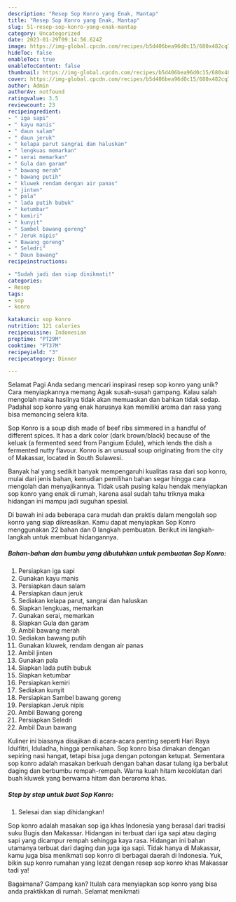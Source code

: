 ```yaml
---
description: "Resep Sop Konro yang Enak, Mantap"
title: "Resep Sop Konro yang Enak, Mantap"
slug: 51-resep-sop-konro-yang-enak-mantap
category: Uncategorized
date: 2023-01-29T09:14:56.624Z
image: https://img-global.cpcdn.com/recipes/b5d406bea96d0c15/680x482cq70/sop-konro-foto-resep-utama.jpg
hideToc: false
enableToc: true
enableTocContent: false
thumbnail: https://img-global.cpcdn.com/recipes/b5d406bea96d0c15/680x482cq70/sop-konro-foto-resep-utama.jpg
cover: https://img-global.cpcdn.com/recipes/b5d406bea96d0c15/680x482cq70/sop-konro-foto-resep-utama.jpg
author: Admin
authorAv: notfound
ratingvalue: 3.5
reviewcount: 23
recipeingredient:
- " iga sapi"
- " kayu manis"
- " daun salam"
- " daun jeruk"
- " kelapa parut sangrai dan haluskan"
- " lengkuas memarkan"
- " serai memarkan"
- " Gula dan garam"
- " bawang merah"
- " bawang putih"
- " kluwek rendam dengan air panas"
- " jinten"
- " pala"
- " lada putih bubuk"
- " ketumbar"
- " kemiri"
- " kunyit"
- " Sambel bawang goreng"
- " Jeruk nipis"
- " Bawang goreng"
- " Seledri"
- " Daun bawang"
recipeinstructions:

- "Sudah jadi dan siap dinikmati!"
categories:
- Resep
tags:
- sop
- konro

katakunci: sop konro 
nutrition: 121 calories
recipecuisine: Indonesian
preptime: "PT29M"
cooktime: "PT37M"
recipeyield: "3"
recipecategory: Dinner

---
```



Selamat Pagi Anda sedang mencari inspirasi resep sop konro yang unik? Cara menyiapkannya memang Agak susah-susah gampang. Kalau salah mengolah maka hasilnya tidak akan memuaskan dan bahkan tidak sedap. Padahal sop konro yang enak harusnya kan memiliki aroma dan rasa yang bisa memancing selera kita.


Sop Konro is a soup dish made of beef ribs simmered in a handful of different spices. It has a dark color (dark brown/black) because of the keluak (a fermented seed from Pangium Edule), which lends the dish a fermented nutty flavour. Konro is an unusual soup originating from the city of Makassar, located in South Sulawesi.

Banyak hal yang sedikit banyak mempengaruhi kualitas rasa dari sop konro, mulai dari jenis bahan, kemudian pemilihan bahan segar hingga cara mengolah dan menyajikannya. Tidak usah pusing kalau hendak menyiapkan sop konro yang enak di rumah, karena asal sudah tahu triknya maka hidangan ini mampu jadi suguhan spesial.


Di bawah ini ada beberapa cara mudah dan praktis dalam mengolah sop konro yang siap dikreasikan. Kamu dapat menyiapkan Sop Konro menggunakan 22 bahan dan 0 langkah pembuatan. Berikut ini langkah-langkah untuk membuat hidangannya.

<!--inarticleads1-->

##### Bahan-bahan dan bumbu yang dibutuhkan untuk pembuatan Sop Konro:

1. Persiapkan  iga sapi
1. Gunakan  kayu manis
1. Persiapkan  daun salam
1. Persiapkan  daun jeruk
1. Sediakan  kelapa parut, sangrai dan haluskan
1. Siapkan  lengkuas, memarkan
1. Gunakan  serai, memarkan
1. Siapkan  Gula dan garam
1. Ambil  bawang merah
1. Sediakan  bawang putih
1. Gunakan  kluwek, rendam dengan air panas
1. Ambil  jinten
1. Gunakan  pala
1. Siapkan  lada putih bubuk
1. Siapkan  ketumbar
1. Persiapkan  kemiri
1. Sediakan  kunyit
1. Persiapkan  Sambel bawang goreng
1. Persiapkan  Jeruk nipis
1. Ambil  Bawang goreng
1. Persiapkan  Seledri
1. Ambil  Daun bawang


Kuliner ini biasanya disajikan di acara-acara penting seperti Hari Raya Idulfitri, Iduladha, hingga pernikahan. Sop konro bisa dimakan dengan sepiring nasi hangat, tetapi bisa juga dengan potongan ketupat. Sementara sop konro adalah masakan berkuah dengan bahan dasar tulang iga berbalut daging dan berbumbu rempah-rempah. Warna kuah hitam kecoklatan dari buah kluwek yang berwarna hitam dan beraroma khas. 

<!--inarticleads2-->

##### Step by step untuk buat Sop Konro:


1. Selesai dan siap dihidangkan!

Sop konro adalah masakan sop iga khas Indonesia yang berasal dari tradisi suku Bugis dan Makassar. Hidangan ini terbuat dari iga sapi atau daging sapi yang dicampur rempah sehingga kaya rasa. Hidangan ini bahan utamanya terbuat dari daging dan juga iga sapi. Tidak hanya di Makassar, kamu juga bisa menikmati sop konro di berbagai daerah di Indonesia. Yuk, bikin sup konro rumahan yang lezat dengan resep sop konro khas Makassar tadi ya! 

Bagaimana? Gampang kan? Itulah cara menyiapkan sop konro yang bisa anda praktikkan di rumah. Selamat menikmati
